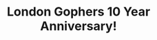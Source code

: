 ---
title: "London Gophers 10 Year Anniversary!"
summary: RSVP opens Wednesday, March 8, 2023 5:30 PM
externalUrl: "https://www.meetup.com/londongophers/events/290256446/"
showSummary: true
---